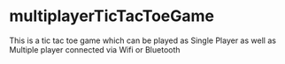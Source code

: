 # multiplayerTicTacToeGame
This is a tic tac toe game which can be played as Single Player as well as Multiple player connected via Wifi or Bluetooth
